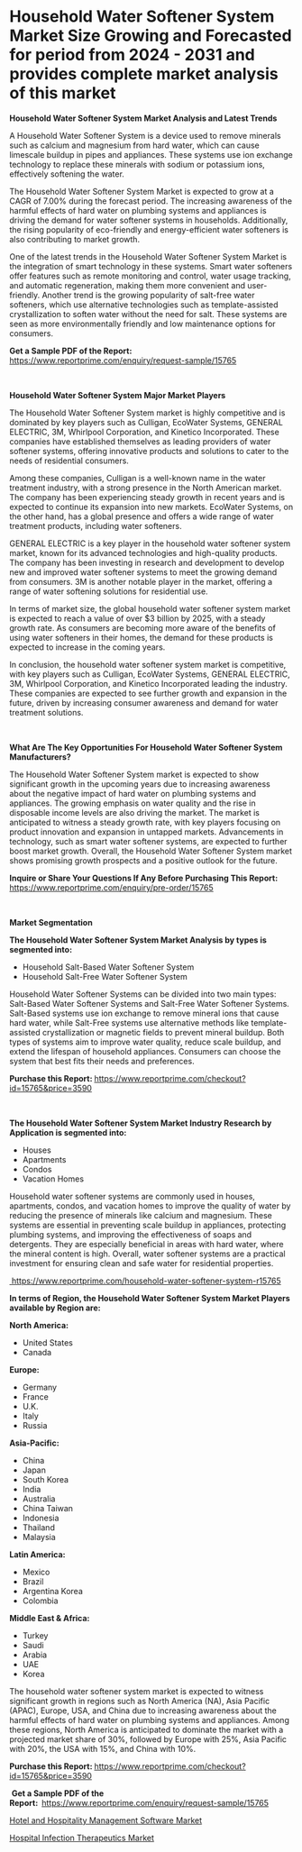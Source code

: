 <p><h1>Household Water Softener System Market Size Growing and Forecasted for period from 2024 - 2031 and provides complete market analysis of this market</h1></p><p><strong>Household Water Softener System Market Analysis and Latest Trends</strong></p>
<p><p>A Household Water Softener System is a device used to remove minerals such as calcium and magnesium from hard water, which can cause limescale buildup in pipes and appliances. These systems use ion exchange technology to replace these minerals with sodium or potassium ions, effectively softening the water.</p><p>The Household Water Softener System Market is expected to grow at a CAGR of 7.00% during the forecast period. The increasing awareness of the harmful effects of hard water on plumbing systems and appliances is driving the demand for water softener systems in households. Additionally, the rising popularity of eco-friendly and energy-efficient water softeners is also contributing to market growth.</p><p>One of the latest trends in the Household Water Softener System Market is the integration of smart technology in these systems. Smart water softeners offer features such as remote monitoring and control, water usage tracking, and automatic regeneration, making them more convenient and user-friendly. Another trend is the growing popularity of salt-free water softeners, which use alternative technologies such as template-assisted crystallization to soften water without the need for salt. These systems are seen as more environmentally friendly and low maintenance options for consumers.</p></p>
<p><strong>Get a Sample PDF of the Report:&nbsp;</strong> <a href="https://www.reportprime.com/enquiry/request-sample/15765">https://www.reportprime.com/enquiry/request-sample/15765</a></p>
<p>&nbsp;</p>
<p><strong>Household Water Softener System Major Market Players</strong></p>
<p><p>The Household Water Softener System market is highly competitive and is dominated by key players such as Culligan, EcoWater Systems, GENERAL ELECTRIC, 3M, Whirlpool Corporation, and Kinetico Incorporated. These companies have established themselves as leading providers of water softener systems, offering innovative products and solutions to cater to the needs of residential consumers.</p><p>Among these companies, Culligan is a well-known name in the water treatment industry, with a strong presence in the North American market. The company has been experiencing steady growth in recent years and is expected to continue its expansion into new markets. EcoWater Systems, on the other hand, has a global presence and offers a wide range of water treatment products, including water softeners.</p><p>GENERAL ELECTRIC is a key player in the household water softener system market, known for its advanced technologies and high-quality products. The company has been investing in research and development to develop new and improved water softener systems to meet the growing demand from consumers. 3M is another notable player in the market, offering a range of water softening solutions for residential use.</p><p>In terms of market size, the global household water softener system market is expected to reach a value of over $3 billion by 2025, with a steady growth rate. As consumers are becoming more aware of the benefits of using water softeners in their homes, the demand for these products is expected to increase in the coming years.</p><p>In conclusion, the household water softener system market is competitive, with key players such as Culligan, EcoWater Systems, GENERAL ELECTRIC, 3M, Whirlpool Corporation, and Kinetico Incorporated leading the industry. These companies are expected to see further growth and expansion in the future, driven by increasing consumer awareness and demand for water treatment solutions.</p></p>
<p>&nbsp;</p>
<p><strong>What Are The Key Opportunities For Household Water Softener System Manufacturers?</strong></p>
<p><p>The Household Water Softener System market is expected to show significant growth in the upcoming years due to increasing awareness about the negative impact of hard water on plumbing systems and appliances. The growing emphasis on water quality and the rise in disposable income levels are also driving the market. The market is anticipated to witness a steady growth rate, with key players focusing on product innovation and expansion in untapped markets. Advancements in technology, such as smart water softener systems, are expected to further boost market growth. Overall, the Household Water Softener System market shows promising growth prospects and a positive outlook for the future.</p></p>
<p><strong>Inquire or Share Your Questions If Any Before Purchasing This Report:</strong> <a href="https://www.reportprime.com/enquiry/pre-order/15765">https://www.reportprime.com/enquiry/pre-order/15765</a></p>
<p>&nbsp;</p>
<p><strong>Market Segmentation</strong></p>
<p><strong>The Household Water Softener System Market Analysis by types is segmented into:</strong></p>
<p><ul><li>Household Salt-Based Water Softener System</li><li>Household Salt-Free Water Softener System</li></ul></p>
<p><p>Household Water Softener Systems can be divided into two main types: Salt-Based Water Softener Systems and Salt-Free Water Softener Systems. Salt-Based systems use ion exchange to remove mineral ions that cause hard water, while Salt-Free systems use alternative methods like template-assisted crystallization or magnetic fields to prevent mineral buildup. Both types of systems aim to improve water quality, reduce scale buildup, and extend the lifespan of household appliances. Consumers can choose the system that best fits their needs and preferences.</p></p>
<p><strong>Purchase this Report:&nbsp;</strong><a href="https://www.reportprime.com/checkout?id=15765&price=3590">https://www.reportprime.com/checkout?id=15765&price=3590</a></p>
<p>&nbsp;</p>
<p><strong>The Household Water Softener System Market Industry Research by Application is segmented into:</strong></p>
<p><ul><li>Houses</li><li>Apartments</li><li>Condos</li><li>Vacation Homes</li></ul></p>
<p><p>Household water softener systems are commonly used in houses, apartments, condos, and vacation homes to improve the quality of water by reducing the presence of minerals like calcium and magnesium. These systems are essential in preventing scale buildup in appliances, protecting plumbing systems, and improving the effectiveness of soaps and detergents. They are especially beneficial in areas with hard water, where the mineral content is high. Overall, water softener systems are a practical investment for ensuring clean and safe water for residential properties.</p></p>
<p><a href="https://www.reportprime.com/household-water-softener-system-r15765">&nbsp;https://www.reportprime.com/household-water-softener-system-r15765</a></p>
<p><strong>In terms of Region, the Household Water Softener System Market Players available by Region are:</strong></p>
<p>
    <p> <strong> North America: </strong>
        <ul>
            <li>United States</li>
            <li>Canada</li>
        </ul>
        </p> 
    <p> <strong> Europe: </strong>
        <ul>
            <li>Germany</li>
            <li>France</li>
            <li>U.K.</li>
            <li>Italy</li>
            <li>Russia</li>
        </ul>
        </p> 
    <p> <strong> Asia-Pacific: </strong>
        <ul>
            <li>China</li>
            <li>Japan</li>
            <li>South Korea</li>
            <li>India</li>
            <li>Australia</li>
            <li>China Taiwan</li>
            <li>Indonesia</li>
            <li>Thailand</li>
            <li>Malaysia</li>
        </ul>
        </p> 
    <p> <strong> Latin America: </strong>
        <ul>
            <li>Mexico</li>
            <li>Brazil</li>
            <li>Argentina Korea</li>
            <li>Colombia</li>
        </ul>
        </p> 
    <p> <strong> Middle East & Africa: </strong>
        <ul>
            <li>Turkey</li>
            <li>Saudi</li>
            <li>Arabia</li>
            <li>UAE</li>
            <li>Korea</li>
        </ul>
    </p>
    </p>
<p><p>The household water softener system market is expected to witness significant growth in regions such as North America (NA), Asia Pacific (APAC), Europe, USA, and China due to increasing awareness about the harmful effects of hard water on plumbing systems and appliances. Among these regions, North America is anticipated to dominate the market with a projected market share of 30%, followed by Europe with 25%, Asia Pacific with 20%, the USA with 15%, and China with 10%.</p></p>
<p><strong>Purchase this Report: </strong><a href="https://www.reportprime.com/checkout?id=15765&price=3590">https://www.reportprime.com/checkout?id=15765&price=3590</a></p>
<p>&nbsp;<strong>Get a Sample PDF of the Report:&nbsp;&nbsp;</strong><a href="https://www.reportprime.com/enquiry/request-sample/15765">https://www.reportprime.com/enquiry/request-sample/15765</a></p>
<p><strong></strong></p>
<p><p><a href="https://github.com/edytherolanlouisejk1miz0wig/Market-Research-Report-List-2/blob/main/hotel-and-hospitality-management-software-market.md">Hotel and Hospitality Management Software Market</a></p><p><a href="https://github.com/peachesmcdowel1/Market-Research-Report-List-2/blob/main/hospital-infection-therapeutics-market.md">Hospital Infection Therapeutics Market</a></p></p>